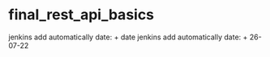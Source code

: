 # final_rest_api_basics
jenkins add automatically date:  + date
jenkins add automatically date:  + 26-07-22
